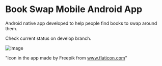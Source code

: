 # Book Swap Mobile Android App

Android native app developed to help people find books to swap around them. 

Check current status on develop branch.

![image](https://user-images.githubusercontent.com/83715511/161304552-88eac5c4-4b43-4662-a320-98d332308a75.png)

"Icon in the app made by Freepik from www.flaticon.com"
